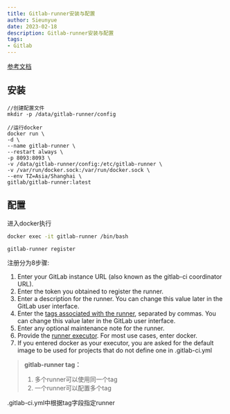 ```yaml
--- 
title: Gitlab-runner安装与配置
author: Sieunyue
date: 2023-02-18
description: Gitlab-runner安装与配置
tags: 
- Gitlab
--- 
```


[参考文档](https://docs.gitlab.com/runner/install/)
## 安装
```shell
//创建配置文件
mkdir -p /data/gitlab-runner/config

//运行docker
docker run \
-d \
--name gitlab-runner \
--restart always \
-p 8093:8093 \
-v /data/gitlab-runner/config:/etc/gitlab-runner \
-v /var/run/docker.sock:/var/run/docker.sock \
--env TZ=Asia/Shanghai \
gitlab/gitlab-runner:latest
```
## 配置
进入docker执行
```bash
docker exec -it gitlab-runner /bin/bash

gitlab-runner register
```
注册分为8步骤:

1. Enter your GitLab instance URL (also known as the gitlab-ci coordinator URL).
2. Enter the token you obtained to register the runner.
3. Enter a description for the runner. You can change this value later in the GitLab user interface.
4. Enter the [tags associated with the runner](https://link.juejin.cn?target=https%3A%2F%2Fdocs.gitlab.com%2Fee%2Fci%2Frunners%2Fconfigure_runners.html%23use-tags-to-control-which-jobs-a-runner-can-run), separated by commas. You can change this value later in the GitLab user interface.
5. Enter any optional maintenance note for the runner.
6. Provide the [runner executor](https://link.juejin.cn?target=https%3A%2F%2Fdocs.gitlab.com%2Frunner%2Fexecutors%2Findex.html). For most use cases, enter docker.
7. If you entered docker as your executor, you are asked for the default image to be used for projects that do not define one in .gitlab-ci.yml
> **gitlab-runner tag：**
> 1. 多个runner可以使用同一个tag
> 2. 一个runner可以配置多个tag
> 
.gitlab-ci.yml中根据tag字段指定runner



